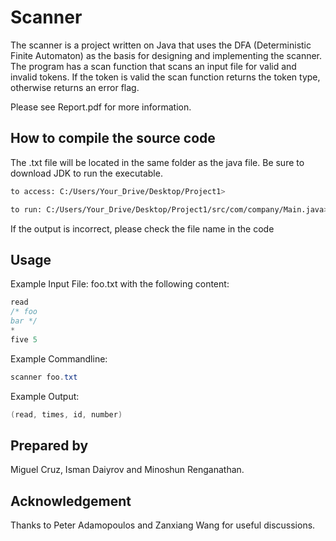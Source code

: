 # Scanner

The scanner is a project written on Java that uses the DFA (Deterministic Finite Automaton) as the basis for designing and implementing the scanner. The program has a scan function that scans an input file for valid and invalid tokens. If the token is valid the scan function returns the token type, otherwise returns an error flag.

Please see Report.pdf for more information.

## How to compile the source code

The .txt file will be located in the same folder as the java file. Be sure to download JDK to run the executable.
```bash
to access: C:/Users/Your_Drive/Desktop/Project1>

to run: C:/Users/Your_Drive/Desktop/Project1/src/com/company/Main.java>
```
If the output is incorrect, please check the file name in the code


## Usage

Example Input File: foo.txt with the following content:

```java
read
/* foo
bar */
*
five 5
```
Example Commandline: 
```java
scanner foo.txt
```
Example Output: 
```java
(read, times, id, number)
```

## Prepared by
Miguel Cruz, Isman Daiyrov and Minoshun Renganathan.

## Acknowledgement
Thanks to Peter Adamopoulos and Zanxiang Wang for useful discussions.

